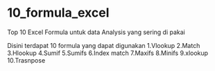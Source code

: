 # 10_formula_excel
Top 10 Excel Formula untuk data Analysis yang sering di pakai

Disini terdapat 10 formula yang dapat digunakan 
1.Vlookup
2.Match
3.Hlookup
4.Sumif
5.Sumifs
6.Index match
7.Maxifs
8.Minifs
9.xlookup
10.Trasnpose

